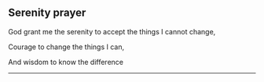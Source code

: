 
## Serenity prayer

God grant me the serenity to accept the things I cannot change,

Courage to change the things I can,

And wisdom to know the difference

---
